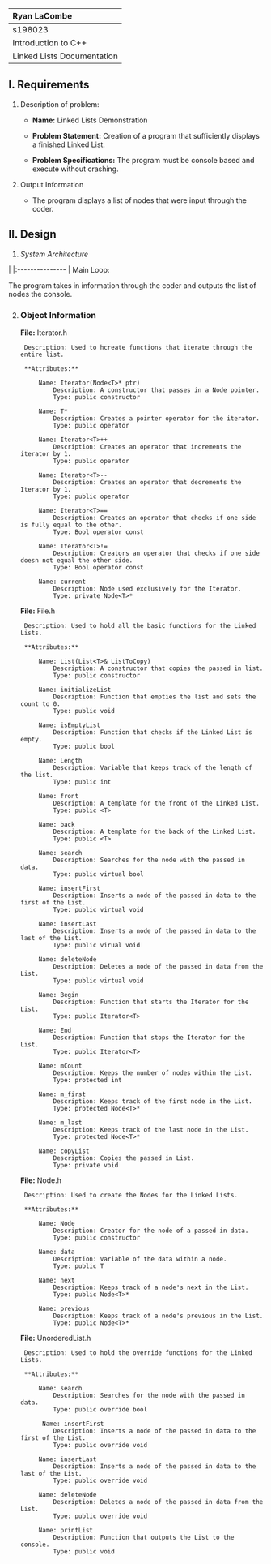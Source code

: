 | Ryan LaCombe |
|:---       |
| s198023 |
| Introduction to C++ |
| Linked Lists Documentation |

## I. Requirements

1. Description of problem:
    - **Name:** Linked Lists Demonstration

    - **Problem Statement:** Creation of a program that sufficiently displays a finished Linked List.

    - **Problem Specifications:** The program must be console based and execute without crashing.

2. Output Information
    - The program displays a list of nodes that were input through the coder.

## II. Design

1. _System Architecture_

|
|:--------------- |
Main Loop:

The program takes in information through the coder and outputs the list of nodes the console.

2. ### Object Information

    **File:** Iterator.h

        Description: Used to hcreate functions that iterate through the entire list.

        **Attributes:**

            Name: Iterator(Node<T>* ptr)
                Description: A constructor that passes in a Node pointer.
                Type: public constructor
            
            Name: T*
                Description: Creates a pointer operator for the iterator.
                Type: public operator

            Name: Iterator<T>++
                Description: Creates an operator that increments the iterator by 1.
                Type: public operator

            Name: Iterator<T>--
                Description: Creates an operator that decrements the Iterator by 1.
                Type: public operator

            Name: Iterator<T>==
                Description: Creates an operator that checks if one side is fully equal to the other.
                Type: Bool operator const
            
            Name: Iterator<T>!=
                Description: Creators an operator that checks if one side doesn not equal the other side.
                Type: Bool operator const

            Name: current
                Description: Node used exclusively for the Iterator.
                Type: private Node<T>*

    **File:** File.h

        Description: Used to hold all the basic functions for the Linked Lists.

        **Attributes:**

            Name: List(List<T>& ListToCopy)
                Description: A constructor that copies the passed in list.
                Type: public constructor

            Name: initializeList
                Description: Function that empties the list and sets the count to 0.
                Type: public void

            Name: isEmptyList
                Description: Function that checks if the Linked List is empty.
                Type: public bool

            Name: Length
                Description: Variable that keeps track of the length of the list.
                Type: public int

            Name: front
                Description: A template for the front of the Linked List.
                Type: public <T>

            Name: back
                Description: A template for the back of the Linked List.
                Type: public <T>

            Name: search
                Description: Searches for the node with the passed in data.
                Type: public virtual bool

            Name: insertFirst
                Description: Inserts a node of the passed in data to the first of the List.
                Type: public virtual void

            Name: insertLast
                Description: Inserts a node of the passed in data to the last of the List.
                Type: public virual void

            Name: deleteNode
                Description: Deletes a node of the passed in data from the List.
                Type: public virtual void

            Name: Begin
                Description: Function that starts the Iterator for the List.
                Type: public Iterator<T>

            Name: End
                Description: Function that stops the Iterator for the List.
                Type: public Iterator<T>

            Name: mCount
                Description: Keeps the number of nodes within the List.
                Type: protected int

            Name: m_first
                Description: Keeps track of the first node in the List.
                Type: protected Node<T>*

            Name: m_last
                Description: Keeps track of the last node in the List.
                Type: protected Node<T>*

            Name: copyList
                Description: Copies the passed in List.
                Type: private void

    **File:** Node.h

        Description: Used to create the Nodes for the Linked Lists.

        **Attributes:**

            Name: Node
                Description: Creator for the node of a passed in data.
                Type: public constructor

            Name: data
                Description: Variable of the data within a node.
                Type: public T

            Name: next
                Description: Keeps track of a node's next in the List.
                Type: public Node<T>*

            Name: previous
                Description: Keeps track of a node's previous in the List.
                Type: public Node<T>*

    **File:** UnorderedList.h

        Description: Used to hold the override functions for the Linked Lists.

        **Attributes:**

            Name: search
                Description: Searches for the node with the passed in data.
                Type: public override bool

             Name: insertFirst
                Description: Inserts a node of the passed in data to the first of the List.
                Type: public override void

            Name: insertLast
                Description: Inserts a node of the passed in data to the last of the List.
                Type: public override void

            Name: deleteNode
                Description: Deletes a node of the passed in data from the List.
                Type: public override void

            Name: printList
                Description: Function that outputs the List to the console.
                Type: public void